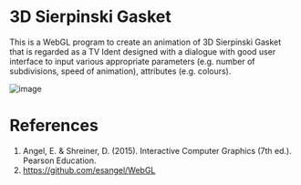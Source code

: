 # 3D Sierpinski Gasket
This is a WebGL program to create an animation of 3D Sierpinski Gasket that is regarded as a TV Ident designed with a dialogue with good user interface to input various appropriate parameters (e.g. number of subdivisions, speed of animation), attributes (e.g. colours).

![image](https://user-images.githubusercontent.com/85170160/209455595-91483717-bb38-4d58-bc4d-19a51075cd62.png)


# References
1. Angel, E. & Shreiner, D. (2015). Interactive Computer Graphics (7th ed.). Pearson Education.
2. https://github.com/esangel/WebGL
